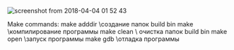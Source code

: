 ![screenshot from 2018-04-04 01 52 43](https://user-images.githubusercontent.com/35256960/38269509-e7babafe-37aa-11e8-8a52-c1587fd08cd3.png)


Make commands:
	make adddir \\создание папок build bin
	make \\компилирование программы
	make clean \\ очистка папок build bin
	make open \\запуск программы
	make gdb \\отладка программы
